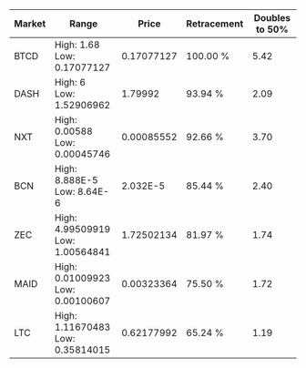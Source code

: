 | Market | Range | Price| Retracement | Doubles to 50% |
| --- | --- | --- | --- | --- |
| BTCD | High: 1.68<br />Low: 0.17077127 | 0.17077127 | 100.00 % | 5.42 |
| DASH | High: 6<br />Low: 1.52906962 | 1.79992 | 93.94 % | 2.09 |
| NXT | High: 0.00588<br />Low: 0.00045746 | 0.00085552 | 92.66 % | 3.70 |
| BCN | High: 8.888E-5<br />Low: 8.64E-6 | 2.032E-5 | 85.44 % | 2.40 |
| ZEC | High: 4.99509919<br />Low: 1.00564841 | 1.72502134 | 81.97 % | 1.74 |
| MAID | High: 0.01009923<br />Low: 0.00100607 | 0.00323364 | 75.50 % | 1.72 |
| LTC | High: 1.11670483<br />Low: 0.35814015 | 0.62177992 | 65.24 % | 1.19 |

